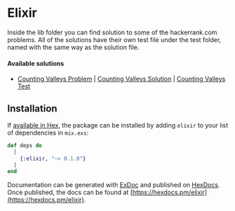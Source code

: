 # Elixir

Inside the lib folder you can find solution to some of the hackerrank.com problems. All of the solutions have their own test file under the test folder, named with the same way as the solution file.

#### Available solutions

- [Counting Valleys Problem](https://www.hackerrank.com/challenges/counting-valleys/problem) | [Counting Valleys Solution](silva96/hackerrank/elixir/lib/counting_valleys.ex) | [Counting Valleys Test](silva96/hackerrank/elixir/test/counting_valleys_test.exs)


## Installation

If [available in Hex](https://hex.pm/docs/publish), the package can be installed
by adding `elixir` to your list of dependencies in `mix.exs`:

```elixir
def deps do
  [
    {:elixir, "~> 0.1.0"}
  ]
end
```

Documentation can be generated with [ExDoc](https://github.com/elixir-lang/ex_doc)
and published on [HexDocs](https://hexdocs.pm). Once published, the docs can
be found at [https://hexdocs.pm/elixir](https://hexdocs.pm/elixir).

